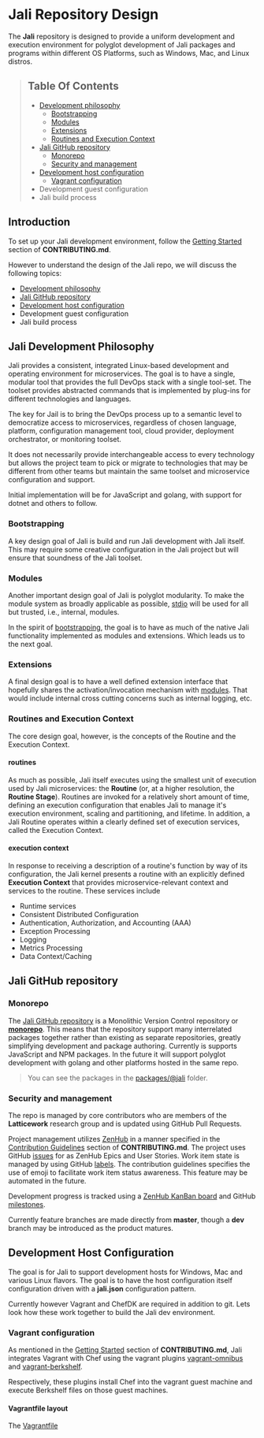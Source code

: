 # Jali Repository Design

[//]: # (Keep lines to 72 characters to leave room for the preview     )
[//]: # (pane.                                                         )

The **Jali** repository is designed to provide a uniform development
and execution environment for polyglot development of Jali packages
and programs within different OS Platforms, such as Windows, Mac, and
Linux distros.

<!-- markdownlint-disable ul-style -->

> ## Table Of Contents
>
> - [Development philosophy](#jali-development-philosophy)
>   - [Bootstrapping](#bootstrapping)
>   - [Modules](#modules)
>   - [Extensions](#extensions)
>   - [Routines and Execution Context](#routines-and-execution-context)
> - [Jali GitHub repository](#jali-github-repository)
>   - [Monorepo](#monorepo)
>   - [Security and management](#security-and-management)
> - [Development host configuration](#development-host-configuration)
>   - [Vagrant configuration](#vagrant-configuration)
> - Development guest configuration
> - Jali build process

<!-- markdownlint-enable ul-style -->

## Introduction

To set up your Jali development environment, follow the
[Getting Started](./CONTRIBUTING.md#getting-started) section of
**CONTRIBUTING.md**.

However to understand the design of the Jali repo, we
will discuss the following topics:

- [Development philosophy](#jali-development-philosophy)
- [Jali GitHub repository](#jali-github-repository)
- [Development host configuration](#development-host-configuration)
- Development guest configuration
- Jali build process

## Jali Development Philosophy

Jali provides a consistent, integrated Linux-based development
and operating environment for microservices. The goal is to have a
single, modular tool that provides the full DevOps stack with a
single tool-set. The toolset provides abstracted commands that is
implemented by plug-ins for different technologies and languages.

The key for Jail is to bring the DevOps process up to a
semantic level to democratize access to microservices, regardless of
chosen language, platform, configuration management tool, cloud
provider, deployment orchestrator, or monitoring toolset.

It does not necessarily provide interchangeable access to every
technology but allows the project team to pick or migrate to
technologies that may be different from other teams but maintain the
same toolset and microservice configuration and support.

Initial implementation will be for JavaScript and golang, with support
for dotnet and others to follow.

### Bootstrapping

A key design goal of Jali is build and run Jali development with Jali
itself. This may require some creative configuration in the Jali
project but will ensure that soundness of the Jali toolset.

### Modules

Another important design goal of Jali is polyglot modularity. To make
the module system as broadly applicable as possible,
[stdio](http://man7.org/linux/man-pages/man3/stdio.3.html) will be used
for all but trusted, i.e., internal, modules.

In the spirit of [bootstrapping](#bootstrapping), the goal is to have
as much of the native Jali functionality implemented as modules and
extensions. Which leads us to the next goal.

### Extensions

A final design goal is to have a well defined extension interface that
hopefully shares the activation/invocation mechanism with
[modules](#/modules). That would include internal cross cutting concerns
such as internal logging, etc.

### Routines and Execution Context

The core design goal, however, is the concepts of the Routine and
the Execution Context.

#### routines

As much as possible, Jali itself executes using the smallest unit of
execution used by Jali microservices: the **Routine**
(or, at a higher resolution, the **Routine Stage**). Routines are
invoked for a relatively short amount of time, defining an
execution configuration that enables Jali to manage it's execution
environment, scaling and partitioning, and lifetime. In addition,
a Jali Routine operates within a clearly defined set of execution
services, called the Execution Context.

#### execution context

In response to receiving a description of a routine's function by way of
its configuration, the Jali kernel presents a routine with an explicitly
defined **Execution Context** that provides microservice-relevant
context and services to the routine. These services include

- Runtime services
- Consistent Distributed Configuration
- Authentication, Authorization, and Accounting (AAA)
- Exception Processing
- Logging
- Metrics Processing
- Data Context/Caching

## Jali GitHub repository

### Monorepo

The [Jali GitHub repository](https://github.com/latticework/jali) is
a Monolithic Version Control repository or
[**monorepo**](http://danluu.com/monorepo/). This means that the
repository support many interrelated packages together rather than
existing as separate repositories, greatly simplifying development
and package authoring. Currently is supports JavaScript and NPM
packages. In the future it will support polyglot development with
golang and other platforms hosted in the same repo.

> You can see the packages in the
> [packages/@jali](https://github.com/latticework/jali/tree/master/packages/@jali)
> folder.

### Security and management

The repo is managed by core contributors who are members of the
**Latticework** research group and is updated using GitHub Pull Requests.

Project management utilizes [ZenHub](https://www.zenhub.com/) in a manner
specified in the [Contribution Guidelines](./CONTRIBUTING.md#contribution-guidelines)
section of **CONTRIBUTING.md**. The project uses GitHub
[issues](https://github.com/latticework/jali/issues) for as ZenHub Epics
and User Stories. Work item state is managed by using GitHub
[labels](https://github.com/latticework/jali/labels). The contribution
guidelines specifies the use of emoji to facilitate work item status
awareness. This feature may be automated in the future.

Development progress is tracked using a
[ZenHub KanBan board](https://github.com/latticework/jali/pulls#boards?repos=45436564)
and GitHub [milestones](https://github.com/latticework/jali/milestones).

Currently feature branches are made directly from **master**, though a
**dev** branch may be introduced as the product matures.

## Development Host Configuration

The goal is for Jali to support development hosts for Windows, Mac and
various Linux flavors. The goal is to have the host configuration
itself configuration driven with a **jali.json** configuration pattern.

Currently however Vagrant and ChefDK are required in addition to git.
Lets look how these work together to build the Jali dev environment.

### Vagrant configuration

As mentioned in the [Getting Started](./CONTRIBUTING.md#getting-started)
section of **CONTRIBUTING.md**, Jali integrates Vagrant with Chef using
the vagrant plugins
[vagrant-omnibus](https://github.com/chef/vagrant-omnibus) and
[vagrant-berkshelf](https://github.com/berkshelf/vagrant-berkshelf).

Respectively, these plugins install Chef into the vagrant guest machine
and execute Berkshelf files on those guest machines.

#### Vagrantfile layout

The [Vagrantfile](./Vagrantfile)
